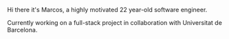 Hi there it's Marcos, a highly motivated 22 year-old software engineer.

Currently working on a full-stack project in collaboration with Universitat de Barcelona.
